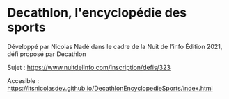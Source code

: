 # Decathlon, l'encyclopédie des sports
Développé par Nicolas Nadé dans le cadre de la Nuit de l'info Édition 2021, défi proposé par Decathlon

Sujet : https://www.nuitdelinfo.com/inscription/defis/323

Accesible : https://itsnicolasdev.github.io/DecathlonEncyclopedieSports/index.html
